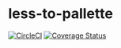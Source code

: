 # less-to-pallette
[![CircleCI](https://circleci.com/gh/ThatCrazyIrishGuy/less-to-palette.svg?style=shield)](https://circleci.com/gh/ThatCrazyIrishGuy/less-to-palette)
[![Coverage Status](https://coveralls.io/repos/github/ThatCrazyIrishGuy/less-to-palette/badge.svg?branch=master)](https://coveralls.io/github/ThatCrazyIrishGuy/less-to-palette?branch=master)
